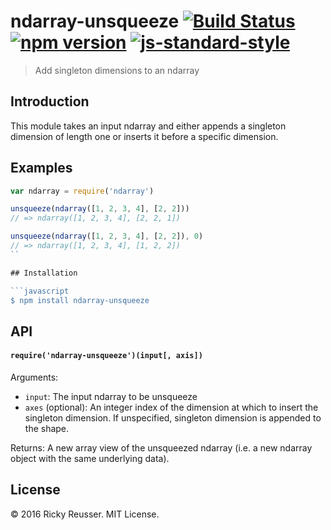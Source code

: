 # ndarray-unsqueeze [![Build Status](https://travis-ci.org/scijs/ndarray-unsqueeze.svg)](https://travis-ci.org/scijs/ndarray-unsqueeze) [![npm version](https://badge.fury.io/js/ndarray-unsqueeze.svg)](https://badge.fury.io/js/ndarray-unsqueeze) [![js-standard-style](https://img.shields.io/badge/code%20style-standard-brightgreen.svg)](http://standardjs.com/)

> Add singleton dimensions to an ndarray

## Introduction

This module takes an input ndarray and either appends a singleton dimension of length one or inserts it before a specific dimension.

## Examples

```javascript
var ndarray = require('ndarray')

unsqueeze(ndarray([1, 2, 3, 4], [2, 2]))
// => ndarray([1, 2, 3, 4], [2, 2, 1])

unsqueeze(ndarray([1, 2, 3, 4], [2, 2]), 0)
// => ndarray([1, 2, 3, 4], [1, 2, 2])
``

## Installation

```javascript
$ npm install ndarray-unsqueeze
```

## API

#### `require('ndarray-unsqueeze')(input[, axis])`

Arguments:
- `input`: The input ndarray to be unsqueeze
- `axes` (optional):  An integer index of the dimension at which to insert the singleton dimension. If unspecified, singleton dimension is appended to the shape.

Returns:
A new array view of the unsqueezed ndarray (i.e. a new ndarray object with the same underlying data).


## License
&copy; 2016 Ricky Reusser. MIT License.
